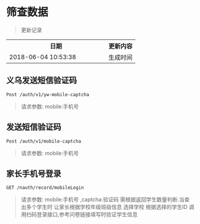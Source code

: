 # 筛查数据

> 更新记录

<table>
    <tr>
        <th style="width:250px;">日期</th>
        <th>更新内容</th>
    </tr>
    <tr>
        <td>2018-06-04 10:53:38</td>
        <td>生成时间</td>
    </tr>
</table>


## 义乌发送短信验证码
```
Post /auth/v1/yw-mobile-captcha
```

> 请求参数: mobile:手机号 


## 发送短信验证码
```
Post /auth/v1/mobile-captcha
```

> 请求参数: mobile:手机号 



## 家长手机号登录
```
GET /nauth/record/mobileLogin
```

> 请求参数: mobile:手机号 ,captcha:验证码
> 需根据返回学生数量判断.当查出多个学生时 让家长根据学校年级班级信息 选择学校
 根据选择的学生ID 调用扫码登录接口,参考问卷链接填写时验证学生信息
